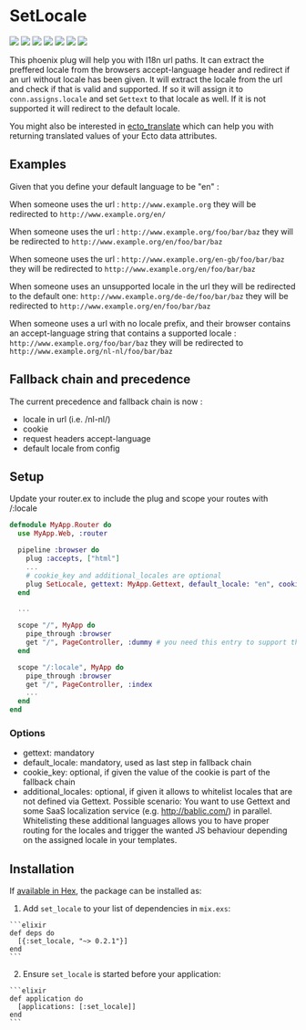 # SetLocale
![](https://img.shields.io/hexpm/v/set_locale.svg) ![](https://img.shields.io/hexpm/dt/set_locale.svg) ![](https://img.shields.io/hexpm/dw/set_locale.svg) ![](https://img.shields.io/coveralls/smeevil/set_locale.svg) ![](https://img.shields.io/github/issues/smeevil/set_locale.svg) ![](https://img.shields.io/github/issues-pr/smeevil/set_locale.svg) ![](https://semaphoreci.com/api/v1/smeevil/currency_formatter/branches/master/shields_badge.svg)


This phoenix plug will help you with I18n url paths.
It can extract the preffered locale from the browsers accept-language header and redirect if an url without locale has been given.
It will extract the locale from the url and check if that is valid and supported. If so it will assign it to ```conn.assigns.locale``` and set ```Gettext``` to that locale as well.
If it is not supported it will redirect to the default locale.

 You might also be interested in [ecto_translate](https://github.com/smeevil/ecto_translate) which can help you with returning translated values of your Ecto data attributes.
## Examples

Given that you define your default language to be "en" :

When someone uses the url : ```http://www.example.org``` they will be redirected to ```http://www.example.org/en/```

When someone uses the url : ```http://www.example.org/foo/bar/baz``` they will be redirected to ```http://www.example.org/en/foo/bar/baz```

When someone uses the url : ```http://www.example.org/en-gb/foo/bar/baz``` they will be redirected to ```http://www.example.org/en/foo/bar/baz```

When someone uses an unsupported locale in the url they will be redirected to the default one: ```http://www.example.org/de-de/foo/bar/baz``` they will be redirected to ```http://www.example.org/en/foo/bar/baz```

When someone uses a url with no locale prefix, and their browser contains an accept-language string that contains a supported locale : ```http://www.example.org/foo/bar/baz``` they will be redirected to ```http://www.example.org/nl-nl/foo/bar/baz```

## Fallback chain and precedence

The current precedence and fallback chain is now :

- locale in url (i.e. /nl-nl/)
- cookie
- request headers accept-language
- default locale from config

## Setup

Update your router.ex to include the plug and scope your routes with /:locale

```elixir
defmodule MyApp.Router do
  use MyApp.Web, :router

  pipeline :browser do
    plug :accepts, ["html"]
    ...
    # cookie_key and additional_locales are optional
    plug SetLocale, gettext: MyApp.Gettext, default_locale: "en", cookie_key: "project_locale", additional_locales: ["fr", "es"]
  end

  ...

  scope "/", MyApp do
    pipe_through :browser
    get "/", PageController, :dummy # you need this entry to support the default root without a locale, it will never be called
  end

  scope "/:locale", MyApp do
    pipe_through :browser
    get "/", PageController, :index
    ...
  end
end
```

### Options
- gettext: mandatory
- default_locale: mandatory, used as last step in fallback chain
- cookie_key: optional, if given the value of the cookie is part of the fallback chain
- additional_locales: optional, if given it allows to whitelist locales that are not defined via Gettext. Possible scenario: You want to use Gettext and some SaaS localization service (e.g. http://bablic.com/) in parallel. Whitelisting these additional languages allows you to have proper routing for the locales and trigger the wanted JS behaviour depending on the assigned locale in your templates.

## Installation

If [available in Hex](https://hex.pm/docs/publish), the package can be installed as:

  1. Add `set_locale` to your list of dependencies in `mix.exs`:

    ```elixir
    def deps do
      [{:set_locale, "~> 0.2.1"}]
    end
    ```

  2. Ensure `set_locale` is started before your application:

    ```elixir
    def application do
      [applications: [:set_locale]]
    end
    ```

